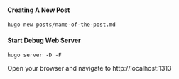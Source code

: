 #### Creating A New Post
```
hugo new posts/name-of-the-post.md
```

#### Start Debug Web Server
```
hugo server -D -F
```

Open your browser and navigate to http://localhost:1313
